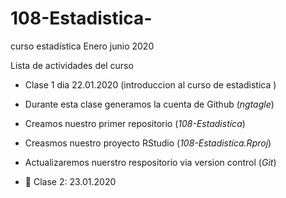 # 108-Estadistica-
curso estadística Enero junio 2020 

Lista de actividades del curso

+ Clase 1 dia 22.01.2020 (introduccion al curso de estadistica ) 
+ Durante esta clase generamos la cuenta de Github (*ngtagle*)
+ Creamos nuestro primer repositorio (*108-Estadistíca*)
+ Creasmos nuestro proyecto RStudio (*108-Estadistíca.Rproj*)
+ Actualizaremos nuerstro respositorio via version control (*Git*)



+ :paperclip: Clase 2: 23.01.2020 